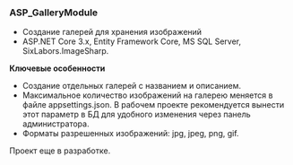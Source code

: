 ### ASP_GalleryModule

- Создание галерей для хранения изображений
- ASP.NET Core 3.x, Entity Framework Core, MS SQL Server, SixLabors.ImageSharp.


**Ключевые особенности**
- Создание отдельных галерей с названием и описанием.
- Максимальное количество изображений на галерею меняется в файле appsettings.json. В рабочем проекте рекомендуется вынести этот параметр в БД для удобного изменения через панель администратора.
- Форматы разрешенных изображений: jpg, jpeg, png, gif.

Проект еще в разработке.
